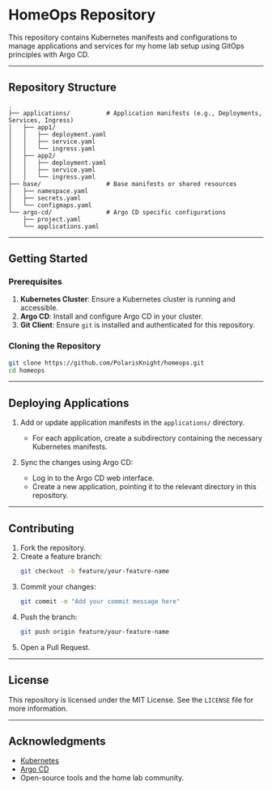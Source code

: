 # HomeOps Repository

This repository contains Kubernetes manifests and configurations to manage applications and services for my home lab setup using GitOps principles with Argo CD.

---

## **Repository Structure**

```plaintext
.
├── applications/          # Application manifests (e.g., Deployments, Services, Ingress)
│   ├── app1/
│   │   ├── deployment.yaml
│   │   ├── service.yaml
│   │   └── ingress.yaml
│   ├── app2/
│   │   ├── deployment.yaml
│   │   ├── service.yaml
│   │   └── ingress.yaml
├── base/                  # Base manifests or shared resources
│   ├── namespace.yaml
│   ├── secrets.yaml
│   └── configmaps.yaml
└── argo-cd/               # Argo CD specific configurations
    ├── project.yaml
    └── applications.yaml
```

---

## **Getting Started**

### Prerequisites

1. **Kubernetes Cluster**: Ensure a Kubernetes cluster is running and accessible.
2. **Argo CD**: Install and configure Argo CD in your cluster.
3. **Git Client**: Ensure `git` is installed and authenticated for this repository.

### Cloning the Repository

```bash
git clone https://github.com/PolarisKnight/homeops.git
cd homeops
```

---

## **Deploying Applications**

1. Add or update application manifests in the `applications/` directory.
   - For each application, create a subdirectory containing the necessary Kubernetes manifests.

2. Sync the changes using Argo CD:
   - Log in to the Argo CD web interface.
   - Create a new application, pointing it to the relevant directory in this repository.

---

## **Contributing**

1. Fork the repository.
2. Create a feature branch:
   ```bash
   git checkout -b feature/your-feature-name
   ```
3. Commit your changes:
   ```bash
   git commit -m "Add your commit message here"
   ```
4. Push the branch:
   ```bash
   git push origin feature/your-feature-name
   ```
5. Open a Pull Request.

---

## **License**

This repository is licensed under the MIT License. See the `LICENSE` file for more information.

---

## **Acknowledgments**

- [Kubernetes](https://kubernetes.io/)
- [Argo CD](https://argo-cd.readthedocs.io/)
- Open-source tools and the home lab community.
